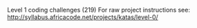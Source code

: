  Level 1 coding challenges (219) For raw project instructions see: http://syllabus.africacode.net/projects/katas/level-0/

